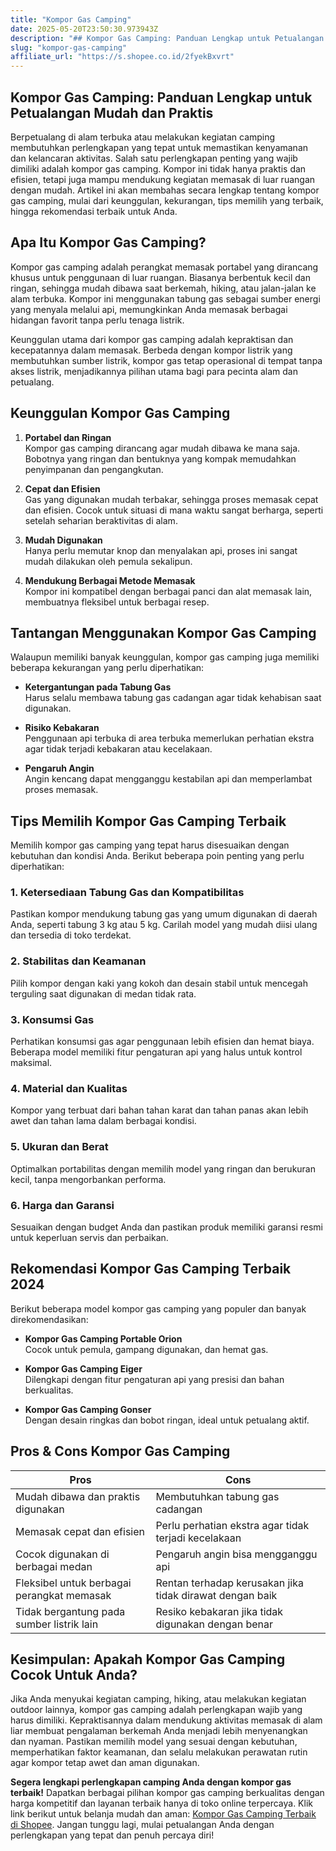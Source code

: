 ```yaml
---
title: "Kompor Gas Camping"
date: 2025-05-20T23:50:30.973943Z
description: "## Kompor Gas Camping: Panduan Lengkap untuk Petualangan Mudah dan Praktis..."
slug: "kompor-gas-camping"
affiliate_url: "https://s.shopee.co.id/2fyekBxvrt"
---
```

## Kompor Gas Camping: Panduan Lengkap untuk Petualangan Mudah dan Praktis

Berpetualang di alam terbuka atau melakukan kegiatan camping membutuhkan perlengkapan yang tepat untuk memastikan kenyamanan dan kelancaran aktivitas. Salah satu perlengkapan penting yang wajib dimiliki adalah kompor gas camping. Kompor ini tidak hanya praktis dan efisien, tetapi juga mampu mendukung kegiatan memasak di luar ruangan dengan mudah. Artikel ini akan membahas secara lengkap tentang kompor gas camping, mulai dari keunggulan, kekurangan, tips memilih yang terbaik, hingga rekomendasi terbaik untuk Anda.

## Apa Itu Kompor Gas Camping?

Kompor gas camping adalah perangkat memasak portabel yang dirancang khusus untuk penggunaan di luar ruangan. Biasanya berbentuk kecil dan ringan, sehingga mudah dibawa saat berkemah, hiking, atau jalan-jalan ke alam terbuka. Kompor ini menggunakan tabung gas sebagai sumber energi yang menyala melalui api, memungkinkan Anda memasak berbagai hidangan favorit tanpa perlu tenaga listrik.

Keunggulan utama dari kompor gas camping adalah kepraktisan dan kecepatannya dalam memasak. Berbeda dengan kompor listrik yang membutuhkan sumber listrik, kompor gas tetap operasional di tempat tanpa akses listrik, menjadikannya pilihan utama bagi para pecinta alam dan petualang.

## Keunggulan Kompor Gas Camping

1. **Portabel dan Ringan**  
Kompor gas camping dirancang agar mudah dibawa ke mana saja. Bobotnya yang ringan dan bentuknya yang kompak memudahkan penyimpanan dan pengangkutan.

2. **Cepat dan Efisien**  
Gas yang digunakan mudah terbakar, sehingga proses memasak cepat dan efisien. Cocok untuk situasi di mana waktu sangat berharga, seperti setelah seharian beraktivitas di alam.

3. **Mudah Digunakan**  
Hanya perlu memutar knop dan menyalakan api, proses ini sangat mudah dilakukan oleh pemula sekalipun.

4. **Mendukung Berbagai Metode Memasak**  
Kompor ini kompatibel dengan berbagai panci dan alat memasak lain, membuatnya fleksibel untuk berbagai resep.

## Tantangan Menggunakan Kompor Gas Camping

Walaupun memiliki banyak keunggulan, kompor gas camping juga memiliki beberapa kekurangan yang perlu diperhatikan:

- **Ketergantungan pada Tabung Gas**  
Harus selalu membawa tabung gas cadangan agar tidak kehabisan saat digunakan.

- **Risiko Kebakaran**  
Penggunaan api terbuka di area terbuka memerlukan perhatian ekstra agar tidak terjadi kebakaran atau kecelakaan.

- **Pengaruh Angin**  
Angin kencang dapat mengganggu kestabilan api dan memperlambat proses memasak.

## Tips Memilih Kompor Gas Camping Terbaik

Memilih kompor gas camping yang tepat harus disesuaikan dengan kebutuhan dan kondisi Anda. Berikut beberapa poin penting yang perlu diperhatikan:

### 1. Ketersediaan Tabung Gas dan Kompatibilitas

Pastikan kompor mendukung tabung gas yang umum digunakan di daerah Anda, seperti tabung 3 kg atau 5 kg. Carilah model yang mudah diisi ulang dan tersedia di toko terdekat.

### 2. Stabilitas dan Keamanan

Pilih kompor dengan kaki yang kokoh dan desain stabil untuk mencegah terguling saat digunakan di medan tidak rata.

### 3. Konsumsi Gas

Perhatikan konsumsi gas agar penggunaan lebih efisien dan hemat biaya. Beberapa model memiliki fitur pengaturan api yang halus untuk kontrol maksimal.

### 4. Material dan Kualitas

Kompor yang terbuat dari bahan tahan karat dan tahan panas akan lebih awet dan tahan lama dalam berbagai kondisi.

### 5. Ukuran dan Berat

Optimalkan portabilitas dengan memilih model yang ringan dan berukuran kecil, tanpa mengorbankan performa.

### 6. Harga dan Garansi

Sesuaikan dengan budget Anda dan pastikan produk memiliki garansi resmi untuk keperluan servis dan perbaikan.

## Rekomendasi Kompor Gas Camping Terbaik 2024

Berikut beberapa model kompor gas camping yang populer dan banyak direkomendasikan:

- **Kompor Gas Camping Portable Orion**  
Cocok untuk pemula, gampang digunakan, dan hemat gas.

- **Kompor Gas Camping Eiger**  
Dilengkapi dengan fitur pengaturan api yang presisi dan bahan berkualitas.

- **Kompor Gas Camping Gonser**  
Dengan desain ringkas dan bobot ringan, ideal untuk petualang aktif.

## Pros & Cons Kompor Gas Camping

| **Pros**                                          | **Cons**                                    |
|--------------------------------------------------|------------------------------------------|
| Mudah dibawa dan praktis digunakan             | Membutuhkan tabung gas cadangan              |
| Memasak cepat dan efisien                       | Perlu perhatian ekstra agar tidak terjadi kecelakaan |
| Cocok digunakan di berbagai medan               | Pengaruh angin bisa mengganggu api       |
| Fleksibel untuk berbagai perangkat memasak     | Rentan terhadap kerusakan jika tidak dirawat dengan baik |
| Tidak bergantung pada sumber listrik lain       | Resiko kebakaran jika tidak digunakan dengan benar |

## Kesimpulan: Apakah Kompor Gas Camping Cocok Untuk Anda?

Jika Anda menyukai kegiatan camping, hiking, atau melakukan kegiatan outdoor lainnya, kompor gas camping adalah perlengkapan wajib yang harus dimiliki. Kepraktisannya dalam mendukung aktivitas memasak di alam liar membuat pengalaman berkemah Anda menjadi lebih menyenangkan dan nyaman. Pastikan memilih model yang sesuai dengan kebutuhan, memperhatikan faktor keamanan, dan selalu melakukan perawatan rutin agar kompor tetap awet dan aman digunakan.

**Segera lengkapi perlengkapan camping Anda dengan kompor gas terbaik!** Dapatkan berbagai pilihan kompor gas camping berkualitas dengan harga kompetitif dan layanan terbaik hanya di toko online terpercaya. Klik link berikut untuk belanja mudah dan aman: [Kompor Gas Camping Terbaik di Shopee](https://s.shopee.co.id/2fyekBxvrt). Jangan tunggu lagi, mulai petualangan Anda dengan perlengkapan yang tepat dan penuh percaya diri!